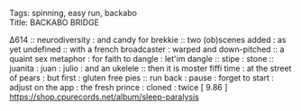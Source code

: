 Tags: spinning, easy run, backabo  
Title: BACKABO BRIDGE
  
∆614 :: neurodiversity : and candy for brekkie :: two (ob)scenes added : as yet undefined :: with a french broadcaster : warped and down-pitched :: a quaint sex metaphor : for faith to dangle : let'im dangle :: stipe : stone :: juanita : juan : julio : and an ukelele :: then it is moster fiffi time : at the street of pears : but first : gluten free pies :: run back : pause : forget to start : adjust on the app : the fresh prince : cloned : twice
[ 9.86 ]
<https://shop.cpurecords.net/album/sleep-paralysis>  
